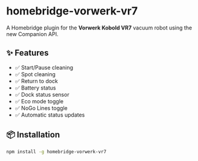 # homebridge-vorwerk-vr7

A Homebridge plugin for the **Vorwerk Kobold VR7** vacuum robot using the new Companion API.

## ✨ Features

- ✅ Start/Pause cleaning
- ✅ Spot cleaning
- ✅ Return to dock
- ✅ Battery status
- ✅ Dock status sensor
- ✅ Eco mode toggle
- ✅ NoGo Lines toggle
- ✅ Automatic status updates

## 📦 Installation

```bash
npm install -g homebridge-vorwerk-vr7
